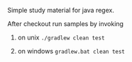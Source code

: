 


Simple study material for java regex.

After checkout run samples by invoking

  1. on unix 
  `./gradlew clean test`
  
  2. on windows
  `gradlew.bat clean test`